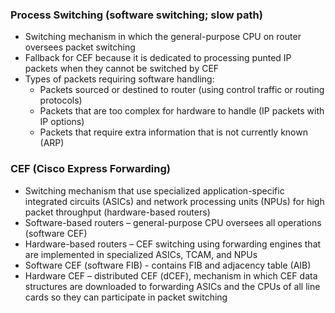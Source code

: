 ### Process Switching (software switching; slow path)  
* Switching mechanism in which the general-purpose CPU on router oversees packet switching  
* Fallback for CEF because it is dedicated to processing punted IP packets when they cannot be switched by CEF  
* Types of packets requiring software handling:  
  * Packets sourced or destined to router (using control traffic or routing protocols)  
  * Packets that are too complex for hardware to handle (IP packets with IP options)  
  * Packets that require extra information that is not currently known (ARP)  


### CEF (Cisco Express Forwarding)  
* Switching mechanism that use specialized application-specific integrated circuits (ASICs) and network processing units (NPUs) for high packet throughput (hardware-based routers)  
* Software-based routers – general-purpose CPU oversees all operations (software CEF)  
* Hardware-based routers – CEF switching using forwarding engines that are implemented in specialized ASICs, TCAM, and NPUs  
* Software CEF (software FIB) - contains FIB and adjacency table (AIB)  
* Hardware CEF – distributed CEF (dCEF), mechanism in which CEF data structures are downloaded to forwarding ASICs and the CPUs of all line cards so they can participate in packet switching
